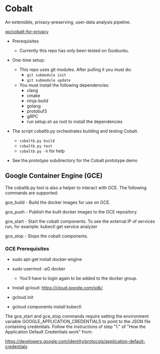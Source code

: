 # Cobalt
An extensible, privacy-preserving, user-data analysis pipeline.

[go/cobalt-for-privacy](https://goto.google.com/cobalt-for-privacy)

* Prerequisites
  * Currently this repo has only been tested on Goobuntu.

* One-time setup:
  * This repo uses git modules. After pulling it you must do:
    * `git submodule init`
    * `git submodule update`
  * You must install the following dependencies:
    * clang
    * cmake
    * ninja-build
    * golang
    * protobuf3
    * gRPC
    * run setup.sh as root to install the dependencies

* The script cobaltb.py orchestrates building and testing Cobalt.
  * `cobaltb.py build`
  * `cobaltb.py test`
  * `cobaltb.py -h` for help

* See the *prototype* subdirectory for the Cobalt prototype demo

## Google Container Engine (GCE)

The cobaltb.py tool is also a helper to interact with GCE.  The following
commands are supported:

gce\_build   - Build the docker images for use on GCE.

gce\_push    - Publish the built docker images to the GCE repository.

gce\_start   - Start the cobalt components.  To see the external IP of services
               run, for example: kubectl get service analyzer

gce\_stop    - Stops the cobalt components.

### GCE Prerequisites

* sudo apt-get install docker-engine

* sudo usermod -aG docker
  * You'll have to login again to be added to the docker group.

* Install gcloud: https://cloud.google.com/sdk/

* gcloud init

* gcloud components install kubectl

The gce\_start and gce\_stop commands require setting the environment variable
GOOGLE\_APPLICATION\_CREDENTIALS to point to the JSON file containing
credentials.  Follow the instructions of step "1." of "How the Application
Default Credentials work" from:

<https://developers.google.com/identity/protocols/application-default-credentials>
